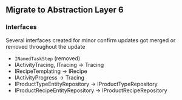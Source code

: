 ## Migrate to Abstraction Layer 6

### Interfaces
Several interfaces created for minor confirm updates got merged or removed throughout the update
- `INamedTaskStep` (removed)
- IActivityTracing, ITracing -> Tracing
- IRecipeTemplating -> IRecipe
- IActivityProgress -> Tracing
- IProductTypeEntityRepository -> IProductTypeRepository
- IProductRecipeEntityRepository -> IProductRecipeRepository
